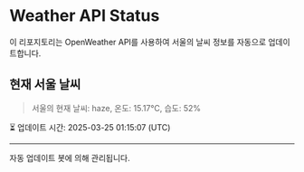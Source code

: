 
# Weather API Status

이 리포지토리는 OpenWeather API를 사용하여 서울의 날씨 정보를 자동으로 업데이트합니다.

## 현재 서울 날씨
> 서울의 현재 날씨: haze, 온도: 15.17°C, 습도: 52%

⏳ 업데이트 시간: 2025-03-25 01:15:07 (UTC)

---
자동 업데이트 봇에 의해 관리됩니다.
